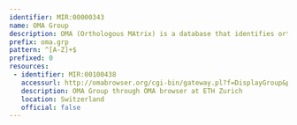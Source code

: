 ```yaml
---
identifier: MIR:00000343
name: OMA Group
description: OMA (Orthologous MAtrix) is a database that identifies orthologs among publicly available, complete genome sequences. It identifies orthologous relationships which can be accessed either group-wise, where all group members are orthologous to all other group members, or on a sequence-centric basis, where for a given protein all its orthologs in all other species are displayed. This collection references groupings of orthologs.
prefix: oma.grp
pattern: ^[A-Z]+$
prefixed: 0
resources:
 - identifier: MIR:00100438
   accessurl: http://omabrowser.org/cgi-bin/gateway.pl?f=DisplayGroup&p1=
   description: OMA Group through OMA browser at ETH Zurich
   location: Switzerland
   official: false
---
```

